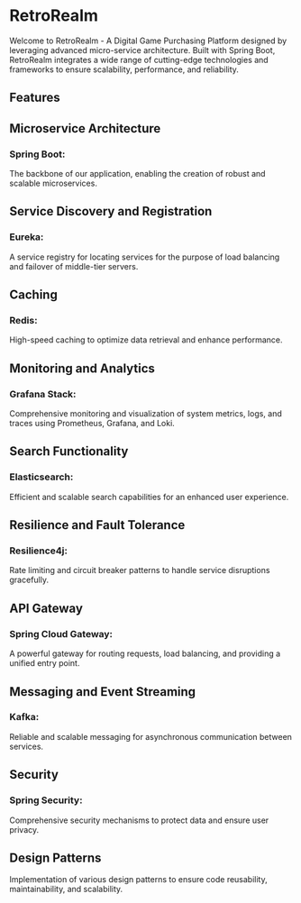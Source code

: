 # RetroRealm
Welcome to RetroRealm - A Digital Game Purchasing Platform designed  by leveraging advanced micro-service architecture. Built with Spring Boot, RetroRealm integrates a wide range of cutting-edge technologies and frameworks to ensure scalability, performance, and reliability.

## Features
## Microservice Architecture
 ### Spring Boot: 
 The backbone of our application, enabling the creation of robust and scalable microservices.
## Service Discovery and Registration
### Eureka:
A service registry for locating services for the purpose of load balancing and failover of middle-tier servers.
## Caching
### Redis:
High-speed caching to optimize data retrieval and enhance performance.
## Monitoring and Analytics
### Grafana Stack:
 Comprehensive monitoring and visualization of system metrics, logs, and traces using Prometheus, Grafana, and Loki.
## Search Functionality
### Elasticsearch:
 Efficient and scalable search capabilities for an enhanced user experience.
## Resilience and Fault Tolerance
### Resilience4j:
 Rate limiting and circuit breaker patterns to handle service disruptions gracefully.
## API Gateway
### Spring Cloud Gateway: 
A powerful gateway for routing requests, load balancing, and providing a unified entry point.
## Messaging and Event Streaming
### Kafka: 
Reliable and scalable messaging for asynchronous communication between services.
## Security
### Spring Security:
Comprehensive security mechanisms to protect data and ensure user privacy.
## Design Patterns
Implementation of various design patterns to ensure code reusability, maintainability, and scalability.
